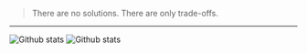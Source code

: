 
> There are no solutions. There are only trade-offs.
***

![Github stats](https://github-readme-stats.vercel.app/api/top-langs/?username=onweru&count_private=true&show_icons=true&bg_color=202331&text_color=eeeeee&title_color=ff9d0a&icon_color=30d158&hide=html,sass,swift,scss&langs_count=3&hide_title=true)
![Github stats](https://github-readme-stats.vercel.app/api?username=onweru&count_private=true&show_icons=true&bg_color=202331&text_color=eeeeee&title_color=ff9d0a&icon_color=30d158&layout=compact&line_height=27&hide=commits,contribs)
